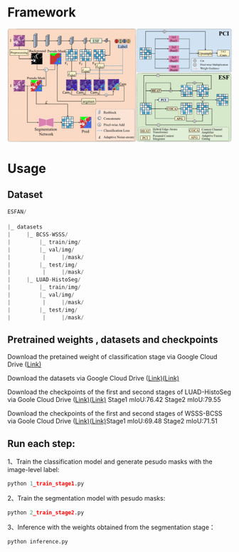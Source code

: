 
# Framework

![framework](framework.png)

# Usage

## Dataset

```python
ESFAN/

|_ datasets
|     |_ BCSS-WSSS/
|         |_ train/img/
|         |_ val/img/
|          |     |/mask/
|         |_ test/img/
|          |     |/mask/
|     |_ LUAD-HistoSeg/
|         |_ train/img/
|         |_ val/img/
|          |     |/mask/
|         |_ test/img/
|          |     |/mask/
```

## Pretrained weights , datasets and checkpoints

Download the pretained weight of classification stage via Google Cloud Drive ([Link)](https://drive.google.com/file/d/1Rka2SzqAwxUEFb28tbmiy2anhkkFOnTg/view?usp=drive_link)

Download the datasets via Google Cloud Drive ([Link)](https://drive.google.com/file/d/1lWAeCp6UN30VRVmqv97kA2sJ1Pp2frhC/view?usp=drive_link)([Link)](https://drive.google.com/file/d/178eSM9xs5jITt5P2kjaswDlJzwlU5gps/view?usp=drive_link)

Download the checkpoints of the first and second stages of LUAD-HistoSeg via Goole Cloud Drive ([Link)](https://drive.google.com/file/d/1_dSyEy1JrVEystyjqkoYf6YmWMrxmWNk/view?usp=drive_link)([Link)](https://drive.google.com/file/d/12oLS9aj8oEy1fN_xW8DQZMXkBm4qWsJy/view?usp=drive_link) Stage1 mIoU:76.42 Stage2 mIoU:79.55

Download the checkpoints of the first and second stages of WSSS-BCSS via Goole Cloud Drive ([Link)](https://drive.google.com/file/d/19CWs3rYqrJKMyZvxD90tejp-Ot2Nxogh/view?usp=drive_link)([Link)](https://drive.google.com/file/d/1ZDXJ9tlYKYnwlfyg88h_HKL0DWmi1sJD/view?usp=drive_link)Stage1 mIoU:69.48 Stage2 mIoU:71.51

## Run each step:

1、Train the classification model and generate pesudo masks with the image-level label:

```python
python 1_train_stage1.py
```

2、Train the segmentation model with pesudo masks:

```python
python 2_train_stage2.py
```

3、Inference with the weights obtained from the segmentation stage：

```python
python inference.py
```

